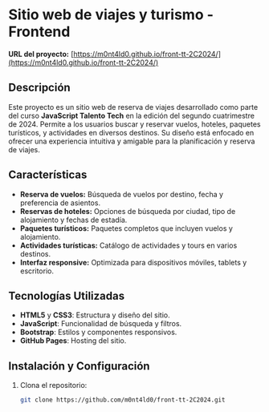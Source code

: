 # Sitio web de viajes y turismo - Frontend

**URL del proyecto:** [https://m0nt4ld0.github.io/front-tt-2C2024/](https://m0nt4ld0.github.io/front-tt-2C2024/)

## Descripción

Este proyecto es un sitio web de reserva de viajes desarrollado como parte del curso **JavaScript Talento Tech** en la edición del segundo cuatrimestre de 2024. Permite a los usuarios buscar y reservar vuelos, hoteles, paquetes turísticos, y actividades en diversos destinos. Su diseño está enfocado en ofrecer una experiencia intuitiva y amigable para la planificación y reserva de viajes.

## Características

- **Reserva de vuelos:** Búsqueda de vuelos por destino, fecha y preferencia de asientos.
- **Reservas de hoteles:** Opciones de búsqueda por ciudad, tipo de alojamiento y fechas de estadía.
- **Paquetes turísticos:** Paquetes completos que incluyen vuelos y alojamiento.
- **Actividades turísticas:** Catálogo de actividades y tours en varios destinos.
- **Interfaz responsive:** Optimizada para dispositivos móviles, tablets y escritorio.
  
## Tecnologías Utilizadas

- **HTML5** y **CSS3**: Estructura y diseño del sitio.
- **JavaScript**: Funcionalidad de búsqueda y filtros.
- **Bootstrap**: Estilos y componentes responsivos.
- **GitHub Pages**: Hosting del sitio.

## Instalación y Configuración

1. Clona el repositorio:
   ```bash
   git clone https://github.com/m0nt4ld0/front-tt-2C2024.git

